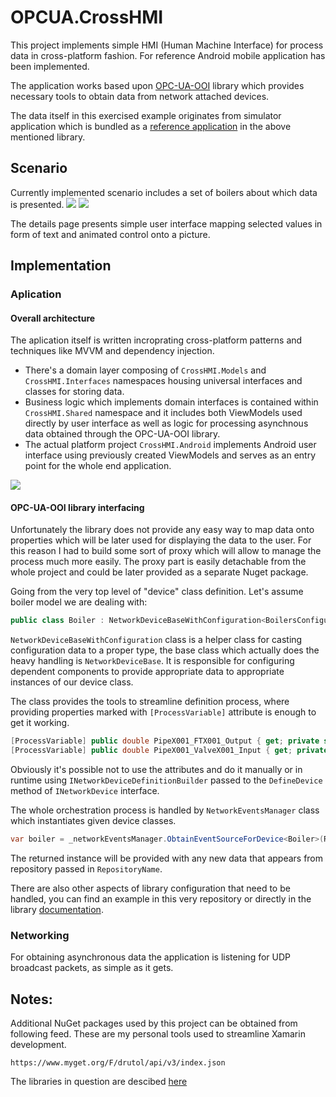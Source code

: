 # OPCUA.CrossHMI

This project implements simple HMI (Human Machine Interface) for process data in cross-platform fashion. For reference Android mobile application has been implemented.

The application works based upon [OPC-UA-OOI](https://github.com/mpostol/OPC-UA-OOI) library which provides necessary tools to obtain data from network attached devices.

The data itself in this exercised example originates from simulator application which is bundled as a [reference application](https://github.com/mpostol/OPC-UA-OOI/tree/master/Networking/ReferenceApplication) in the above mentioned library.

## Scenario

Currently implemented scenario includes a set of boilers about which data is presented.
![](.github/image/boilers.png)
![](.github/image/details.png)

The details page presents simple user interface mapping selected values in form of text and animated control onto a picture.

## Implementation

### Aplication

#### Overall architecture

The aplication itself is written incroprating cross-platform patterns and techniques like MVVM and dependency injection.

* There's a domain layer composing of `CrossHMI.Models` and `CrossHMI.Interfaces` namespaces housing universal interfaces and classes for storing data.
* Business logic which implements domain interfaces is contained within `CrossHMI.Shared` namespace and it includes both ViewModels used directly by user interface as well as logic for processing asynchnous data obtained through the OPC-UA-OOI library.
* The actual platform project `CrossHMI.Android` implements Android user interface using previously created ViewModels and serves as an entry point for the whole end application.

![](.github/image/arch.png)

#### OPC-UA-OOI library interfacing

Unfortunately the library does not provide any easy way to map data onto properties which will be later used for displaying the data to the user. For this reason I had to build some sort of proxy which will allow to manage the process much more easily. The proxy part is easily detachable from the whole project and could be later provided as a separate Nuget package.

Going from the very top level of "device" class definition. Let's assume boiler model we are dealing with:
```cs
public class Boiler : NetworkDeviceBaseWithConfiguration<BoilersConfigurationData>
```
`NetworkDeviceBaseWithConfiguration` class is a helper class for casting configuration data to a proper type, the base class which actually does the heavy handling is `NetworkDeviceBase`. It is responsible for configuring dependent components to provide appropriate data to appropriate instances of our device class.

The class provides the tools to streamline definition process, where providing properties marked with `[ProcessVariable]` attribute is enough to get it working.

```cs
[ProcessVariable] public double PipeX001_FTX001_Output { get; private set; }
[ProcessVariable] public double PipeX001_ValveX001_Input { get; private set; }
```

Obviously it's possible not to use the attributes and do it manually or in runtime using `INetworkDeviceDefinitionBuilder` passed to the `DefineDevice` method of `INetworkDevice` interface.

The whole orchestration process is handled by `NetworkEventsManager` class which instantiates given device classes.

```cs
var boiler = _networkEventsManager.ObtainEventSourceForDevice<Boiler>(RepositoryName)
```

The returned instance will be provided with any new data that appears from repository passed in `RepositoryName`.

There are also other aspects of library configuration that need to be handled, you can find an example in this very repository or directly in the library [documentation](https://commsvr.gitbook.io/ooi/reactive-communication/readmegettingstartedtutorial).


### Networking

For obtaining asynchronous data the application is listening for UDP broadcast packets, as simple as it gets. 

## Notes:

Additional NuGet packages used by this project can be obtained from following feed. These are my personal tools used to streamline Xamarin development.
```
https://www.myget.org/F/drutol/api/v3/index.json
```

The libraries in question are descibed [here](https://drutol.github.io/AoLibs/)